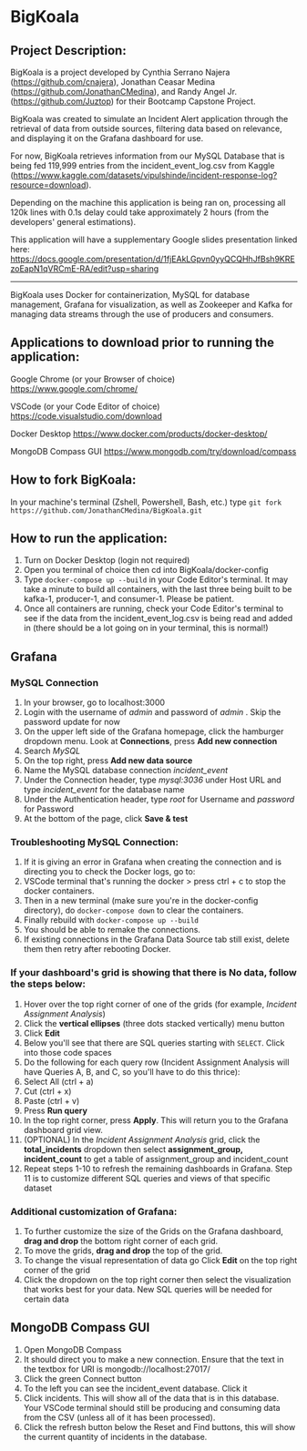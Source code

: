 # BigKoala

## Project Description:
BigKoala is a project developed by Cynthia Serrano Najera (https://github.com/cnajera), Jonathan Ceasar Medina (https://github.com/JonathanCMedina), and Randy Angel Jr. (https://github.com/Juztop) for their Bootcamp Capstone Project.

BigKoala was created to simulate an Incident Alert application through the retrieval of data from outside sources, filtering data based on relevance, and displaying it on the Grafana dashboard for use. 

For now, BigKoala retrieves information from our MySQL Database that is being fed 119,999 entries from the incident_event_log.csv from Kaggle (https://www.kaggle.com/datasets/vipulshinde/incident-response-log?resource=download).


Depending on the machine this application is being ran on, processing all 120k lines with 0.1s delay could take approximately 2 hours (from the developers' general estimations). 


This application will have a supplementary Google slides presentation linked here: https://docs.google.com/presentation/d/1fjEAkLGpvn0yyQCQHhJfBsh9KREzoEapN1qVRCmE-RA/edit?usp=sharing 

---

BigKoala uses Docker for containerization, MySQL for database management, Grafana for visualization, as well as Zookeeper and Kafka for managing data streams through the use of producers and consumers. 

## Applications to download prior to running the application:
Google Chrome (or your Browser of choice)
  https://www.google.com/chrome/

VSCode (or your Code Editor of choice) 
  https://code.visualstudio.com/download

Docker Desktop
  https://www.docker.com/products/docker-desktop/
  
MongoDB Compass GUI 
  https://www.mongodb.com/try/download/compass

## How to fork BigKoala:
In your machine's terminal (Zshell, Powershell, Bash, etc.) type 
`git fork https://github.com/JonathanCMedina/BigKoala.git`

## How to run the application: 
1. Turn on Docker Desktop (login not required)
2. Open you terminal of choice then cd into BigKoala/docker-config
3. Type `docker-compose up --build` in your Code Editor's terminal.
   It may take a minute to build all containers, with the last three being built to be kafka-1, producer-1, and consumer-1. Please be patient.
4. Once all containers are running, check your Code Editor's terminal to see if the data from the incident_event_log.csv is being read and added in (there should be a lot going on in your terminal, this is normal!)

## Grafana 
### MySQL Connection
1. In your browser, go to localhost:3000
2. Login with the username of *admin* and password of *admin* . Skip the password update for now
3. On the upper left side of the Grafana homepage, click the hamburger dropdown menu. Look at **Connections**, press **Add new connection**
4. Search *MySQL*
5. On the top right, press **Add new data source**
6. Name the MySQL database connection *incident_event*
7. Under the Connection header, type *mysql:3036* under Host URL and type *incident_event* for the database name
8. Under the Authentication header, type *root* for Username and *password* for Password
9. At the bottom of the page, click **Save & test**

### Troubleshooting MySQL Connection:
1. If it is giving an error in Grafana when creating the connection and is directing you to check the Docker logs, go to:
2. VSCode terminal that's running the docker > press ctrl + c to stop the docker containers.
3. Then in a new terminal (make sure you're in the docker-config directory), do `docker-compose down` to clear the containers.
4. Finally rebuild with `docker-compose up --build`
5. You should be able to remake the connections.
6. If existing connections in the Grafana Data Source tab still exist, delete them then retry after rebooting Docker.

### If your dashboard's grid is showing that there is No data, follow the steps below:
1. Hover over the top right corner of one of the grids (for example, *Incident Assignment Analysis*)
2. Click the **vertical ellipses** (three dots stacked vertically) menu button
3. Click **Edit**
4. Below you'll see that there are SQL queries starting with `SELECT`. Click into those code spaces
5. Do the following for each query row (Incident Assignment Analysis will have Queries A, B, and C, so you'll have to do this thrice):
  6. Select All (ctrl + a)
  7. Cut (ctrl + x)
  8. Paste (ctrl + v)
  9. Press **Run query**
10. In the top right corner, press **Apply**. This will return you to the Grafana dashboard grid view.
11. (OPTIONAL) In the *Incident Assignment Analysis* grid, click the **total_incidents** dropdown then select **assignment_group, incident_count** to get a table of assignment_group and incident_count
12. Repeat steps 1-10 to refresh the remaining dashboards in Grafana. Step 11 is to customize different SQL queries and views of that specific dataset

### Additional customization of Grafana: 
1. To further customize the size of the Grids on the Grafana dashboard, **drag and drop** the bottom right corner of each grid. 
2. To move the grids, **drag and drop** the top of the grid.
3. To change the visual representation of data go Click **Edit** on the top right corner of the grid
4. Click the dropdown on the top right corner then select the visualization that works best for your data. New SQL queries will be needed for certain data

## MongoDB Compass GUI 
1. Open MongoDB Compass
2. It should direct you to make a new connection. Ensure that the text in the textbox for URI is mongodb://localhost:27017/
3. Click the green Connect button
4. To the left you can see the incident_event database. Click it
5. Click incidents. This will show all of the data that is in this database. Your VSCode terminal should still be producing and consuming data from the CSV (unless all of it has been processed).
6. Click the refresh button below the Reset and Find buttons, this will show the current quantity of incidents in the database. 


